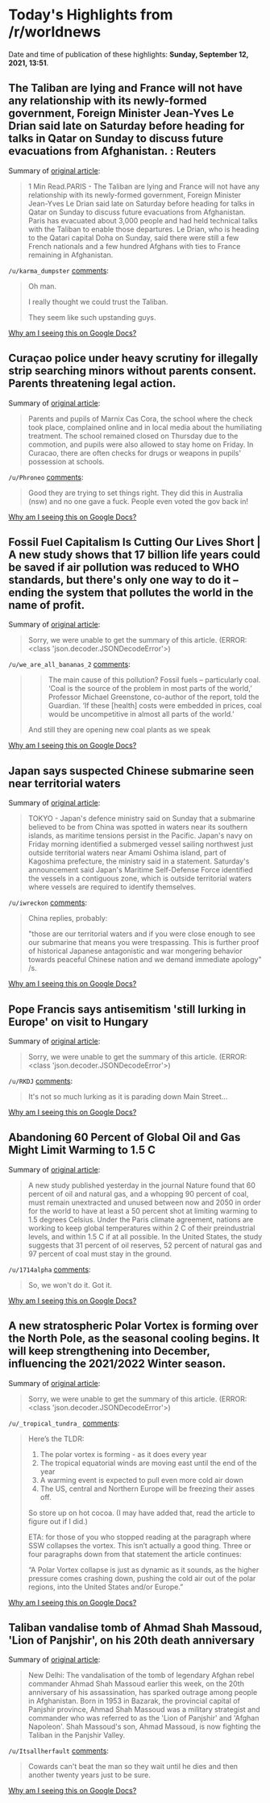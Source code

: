 # Today's Highlights from /r/worldnews

Date and time of publication of these highlights: **Sunday, September 12, 2021, 13:51**.

## The Taliban are lying and France will not have any relationship with its newly-formed government, Foreign Minister Jean-Yves Le Drian said late on Saturday before heading for talks in Qatar on Sunday to discuss future evacuations from Afghanistan. : Reuters

Summary of [original article](https://www.reuters.com/article/us-afghanistan-conflict-france-idUSKBN2G70K6):

> 1 Min Read.PARIS - The Taliban are lying and France will not have any relationship with its newly-formed government, Foreign Minister Jean-Yves Le Drian said late on Saturday before heading for talks in Qatar on Sunday to discuss future evacuations from Afghanistan. Paris has evacuated about 3,000 people and had held technical talks with the Taliban to enable those departures. Le Drian, who is heading to the Qatari capital Doha on Sunday, said there were still a few French nationals and a few hundred Afghans with ties to France remaining in Afghanistan.

`/u/karma_dumpster` [comments](https://www.reddit.com/r/worldnews/comments/pmteos/the_taliban_are_lying_and_france_will_not_have/):

> Oh man.  
> 
> I really thought we could trust the Taliban. 
> 
> They seem like such upstanding guys.

[Why am I seeing this on Google Docs?](https://docs.google.com/document/d/1Dc6We63vOXIZsc0op-Bt4abqkYjXzOigalQqFxmvvbM/edit?usp=sharing)

## Curaçao police under heavy scrutiny for illegally strip searching minors without parents consent. Parents threatening legal action.

Summary of [original article](https://nltimes.nl/2021/09/11/investigation-humiliating-invasive-drug-checks-curacao-school):

> Parents and pupils of Marnix Cas Cora, the school where the check took place, complained online and in local media about the humiliating treatment. The school remained closed on Thursday due to the commotion, and pupils were also allowed to stay home on Friday. In Curacao, there are often checks for drugs or weapons in pupils' possession at schools.

`/u/Phroneo` [comments](https://www.reddit.com/r/worldnews/comments/pmsojn/curaçao_police_under_heavy_scrutiny_for_illegally/):

> Good they are trying to set things right. They did this in Australia (nsw) and no one gave a fuck. People even voted the gov back in!

[Why am I seeing this on Google Docs?](https://docs.google.com/document/d/1Dc6We63vOXIZsc0op-Bt4abqkYjXzOigalQqFxmvvbM/edit?usp=sharing)

## Fossil Fuel Capitalism Is Cutting Our Lives Short | A new study shows that 17 billion life years could be saved if air pollution was reduced to WHO standards, but there's only one way to do it – ending the system that pollutes the world in the name of profit.

Summary of [original article](https://tribunemag.co.uk/2021/09/fossil-fuel-capitalism-is-cutting-our-lives-short):

> Sorry, we were unable to get the summary of this article. (ERROR: <class 'json.decoder.JSONDecodeError'>)

`/u/we_are_all_bananas_2` [comments](https://www.reddit.com/r/worldnews/comments/pmpldo/fossil_fuel_capitalism_is_cutting_our_lives_short/):

> >The main cause of this pollution? Fossil fuels – particularly coal. ‘Coal is the source of the problem in most parts of the world,’ Professor Michael Greenstone, co-author of the report, told the Guardian. ‘If these [health] costs were embedded in prices, coal would be uncompetitive in almost all parts of the world.’
> 
> And still they are opening new coal plants as we speak

[Why am I seeing this on Google Docs?](https://docs.google.com/document/d/1Dc6We63vOXIZsc0op-Bt4abqkYjXzOigalQqFxmvvbM/edit?usp=sharing)

## Japan says suspected Chinese submarine seen near territorial waters

Summary of [original article](https://kfgo.com/2021/09/12/japan-says-suspected-chinese-submarine-seen-near-territorial-waters/):

> TOKYO - Japan's defence ministry said on Sunday that a submarine believed to be from China was spotted in waters near its southern islands, as maritime tensions persist in the Pacific. Japan's navy on Friday morning identified a submerged vessel sailing northwest just outside territorial waters near Amami Oshima island, part of Kagoshima prefecture, the ministry said in a statement. Saturday's announcement said Japan's Maritime Self-Defense Force identified the vessels in a contiguous zone, which is outside territorial waters where vessels are required to identify themselves.

`/u/iwreckon` [comments](https://www.reddit.com/r/worldnews/comments/pmvjyh/japan_says_suspected_chinese_submarine_seen_near/):

> China replies, probably: 
> 
> "those are our territorial waters and if you were close enough to see our submarine that means you were trespassing. This is further proof of historical Japanese antagonistic and war mongering behavior towards peaceful Chinese nation and we demand immediate apology"                     /s.

[Why am I seeing this on Google Docs?](https://docs.google.com/document/d/1Dc6We63vOXIZsc0op-Bt4abqkYjXzOigalQqFxmvvbM/edit?usp=sharing)

## Pope Francis says antisemitism 'still lurking in Europe' on visit to Hungary

Summary of [original article](https://www.nbcnews.com/news/world/pope-francis-says-antisemitism-still-lurking-europe-visit-hungary-n1278998):

> Sorry, we were unable to get the summary of this article. (ERROR: <class 'json.decoder.JSONDecodeError'>)

`/u/RKDJ` [comments](https://www.reddit.com/r/worldnews/comments/pmuw7f/pope_francis_says_antisemitism_still_lurking_in/):

> It's not so much lurking as it is parading down Main Street...

[Why am I seeing this on Google Docs?](https://docs.google.com/document/d/1Dc6We63vOXIZsc0op-Bt4abqkYjXzOigalQqFxmvvbM/edit?usp=sharing)

## Abandoning 60 Percent of Global Oil and Gas Might Limit Warming to 1.5 C

Summary of [original article](https://www.scientificamerican.com/article/abandoning-60-percent-of-global-oil-and-gas-might-limit-warming-to-1-5-c/):

> A new study published yesterday in the journal Nature found that 60 percent of oil and natural gas, and a whopping 90 percent of coal, must remain unextracted and unused between now and 2050 in order for the world to have at least a 50 percent shot at limiting warming to 1.5 degrees Celsius. Under the Paris climate agreement, nations are working to keep global temperatures within 2 C of their preindustrial levels, and within 1.5 C if at all possible. In the United States, the study suggests that 31 percent of oil reserves, 52 percent of natural gas and 97 percent of coal must stay in the ground.

`/u/1714alpha` [comments](https://www.reddit.com/r/worldnews/comments/pmu6on/abandoning_60_percent_of_global_oil_and_gas_might/):

> So, we won't do it. Got it.

[Why am I seeing this on Google Docs?](https://docs.google.com/document/d/1Dc6We63vOXIZsc0op-Bt4abqkYjXzOigalQqFxmvvbM/edit?usp=sharing)

## A new stratospheric Polar Vortex is forming over the North Pole, as the seasonal cooling begins. It will keep strengthening into December, influencing the 2021/2022 Winter season.

Summary of [original article](https://www.severe-weather.eu/global-weather/polar-vortex-returns-usa-europe-winter-2021-2022-fa/):

> Sorry, we were unable to get the summary of this article. (ERROR: <class 'json.decoder.JSONDecodeError'>)

`/u/_tropical_tundra_` [comments](https://www.reddit.com/r/worldnews/comments/pmkkrh/a_new_stratospheric_polar_vortex_is_forming_over/):

> Here’s the TLDR:
> 
> 1. The polar vortex is forming - as it does every year
> 2. The tropical equatorial winds are moving east until the end of the year
> 3. A warming event is expected to pull even more cold air down
> 4. The US, central and Northern Europe will be freezing their asses off. 
> 
> So store up on hot cocoa. (I may have added that, read the article to figure out if I did.)
> 
> ETA: for those of you who stopped reading at the paragraph where SSW collapses the vortex.  This isn’t actually a good thing.  Three or four paragraphs down from that statement the article continues:
> 
> “A Polar Vortex collapse is just as dynamic as it sounds, as the higher pressure comes crashing down, pushing the cold air out of the polar regions, into the United States and/or Europe.”

[Why am I seeing this on Google Docs?](https://docs.google.com/document/d/1Dc6We63vOXIZsc0op-Bt4abqkYjXzOigalQqFxmvvbM/edit?usp=sharing)

## Taliban vandalise tomb of Ahmad Shah Massoud, 'Lion of Panjshir', on his 20th death anniversary

Summary of [original article](https://theprint.in/world/taliban-vandalise-tomb-of-ahmad-shah-massoud-lion-of-panjshir-on-his-20th-death-anniversary/731128/):

> New Delhi: The vandalisation of the tomb of legendary Afghan rebel commander Ahmad Shah Massoud earlier this week, on the 20th anniversary of his assassination, has sparked outrage among people in Afghanistan. Born in 1953 in Bazarak, the provincial capital of Panjshir province, Ahmad Shah Massoud was a military strategist and commander who was referred to as the 'Lion of Panjshir' and 'Afghan Napoleon'. Shah Massoud's son, Ahmad Massoud, is now fighting the Taliban in the Panjshir Valley.

`/u/Itsallherfault` [comments](https://www.reddit.com/r/worldnews/comments/pmr54t/taliban_vandalise_tomb_of_ahmad_shah_massoud_lion/):

> Cowards can't beat the man so they wait until he dies and then another twenty years just to be sure.

[Why am I seeing this on Google Docs?](https://docs.google.com/document/d/1Dc6We63vOXIZsc0op-Bt4abqkYjXzOigalQqFxmvvbM/edit?usp=sharing)

